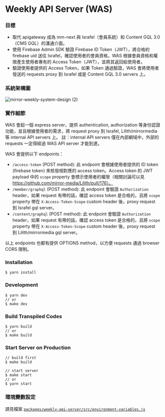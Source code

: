 # Weekly API Server (WAS)

### 目標
- 取代 apigateway 成為 mm-next 與 Israfel（會員系統）和 Content GQL 3.0（CMS GQL）的溝通介面。
- 使用 Firebase Admin SDK 驗證 Firebase ID Token（JWT），將合格的 firebase uid 送往 Israfel，確認使用者的會員資格，WAS 根據會員資格和權限產生使用者專有的 Access Token（JWT），並將其返回給使用者。
- 驗證使用者提供的 Access Token，如果 Token 通過驗證，WAS 會將使用者發送的 requests proxy 到 Israfel 或是 Content GQL 3.0 servers 上。

### 系統架構圖
![mirror-weekly-system-design (2)](https://user-images.githubusercontent.com/3000343/211236890-e6e3eb33-5c20-4a43-892d-b7be12522402.jpg)

### 實作細節
WAS 會起一個 express server，提供 authentication, authorization 等身份認證功能，並且根據使用者的需求，將 request proxy 到 Israfel, Lilith/mirrormedia 等 internal API servers 上。
註：internal API servers 僅在內部網域中，外部的 requests 一定得經過 WAS API server 才能到達。

WAS 會提供以下 endpoints：
- `/access-token` (POST method): 此 endpoint 會根據使用者提供的 ID token (firebase token) 來核發相對應的 access token。Access token 的 JWT payload 中的 `scope` property 會標示使用者的權限（相關討論可以見 https://github.com/mirror-media/Lilith/pull/176）。
- `/member/graphql` (POST method): 此 endpoint 會驗證 `Authorization` header，如果 request 有帶的話，確認 access token 是合格的，且將 `scope` property 帶在 `X-Access-Token-Scope` custom header 後，proxy request 到 Israfel gql server。
- `/content/graphql` (POST method): 此 endpoint 會驗證 `Authorization` header，如果 request 有帶的話，確認 access token 是合格的，且將 `scope` property 帶在 `X-Access-Token-Scope` custom header 後，proxy request 到 Lilith/mirrormedia gql server。

以上 endpoints 也都有提供 OPTIONS method，以方便 requests 通過 browser CORS 限制。


### Installation
```
$ yarn install
```

### Development
```
$ yarn dev
// or
$ make dev
```

### Build Transpiled Codes
```
$ yarn build
// or
$ make build
```

### Start Server on Production
```
// build first
$ make build

// start server
$ make start
// or
$ yarn start
```

### 環境變數設定
請見檔案 [`packages/weekly-api-server/src/environment-variables.js`](https://github.com/mirror-media/Adam/blob/dev/packages/weekly-api-server/src/environment-variables.js)
